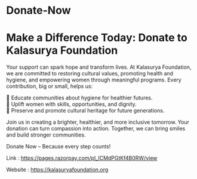 # Donate-Now
# Make a Difference Today: Donate to Kalasurya Foundation

Your support can spark hope and transform lives. At Kalasurya Foundation, we are committed to restoring cultural values, promoting health and hygiene, and empowering women through meaningful programs. Every contribution, big or small, helps us:

🌟 Educate communities about hygiene for healthier futures.</br>
🌟 Uplift women with skills, opportunities, and dignity.</br>
🌟 Preserve and promote cultural heritage for future generations.

Join us in creating a brighter, healthier, and more inclusive tomorrow. Your donation can turn compassion into action. Together, we can bring smiles and build stronger communities.

Donate Now – Because every step counts!

Link : https://pages.razorpay.com/pl_ICMdPGtKf4B0RW/view

Website : https://kalasuryafoundation.org
